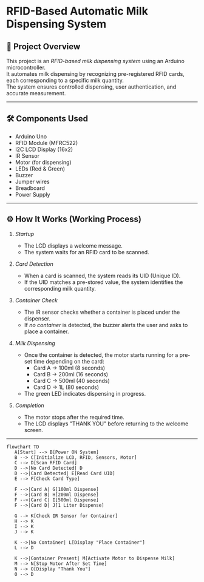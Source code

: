 # RFID-Based Automatic Milk Dispensing System

## 📌 Project Overview
This project is an *RFID-based milk dispensing system* using an Arduino microcontroller.  
It automates milk dispensing by recognizing pre-registered RFID cards, each corresponding to a specific milk quantity.  
The system ensures controlled dispensing, user authentication, and accurate measurement.

---

## 🛠 Components Used
- Arduino Uno
- RFID Module (MFRC522)
- I2C LCD Display (16x2)
- IR Sensor
- Motor (for dispensing)
- LEDs (Red & Green)
- Buzzer
- Jumper wires
- Breadboard
- Power Supply

---

## ⚙ How It Works (Working Process)
1. *Startup*  
   - The LCD displays a welcome message.  
   - The system waits for an RFID card to be scanned.

2. *Card Detection*  
   - When a card is scanned, the system reads its UID (Unique ID).  
   - If the UID matches a pre-stored value, the system identifies the corresponding milk quantity.

3. *Container Check*  
   - The IR sensor checks whether a container is placed under the dispenser.  
   - If *no container* is detected, the buzzer alerts the user and asks to place a container.  

4. *Milk Dispensing*  
   - Once the container is detected, the motor starts running for a pre-set time depending on the card:
     - Card A → 100ml (8 seconds)
     - Card B → 200ml (16 seconds)
     - Card C → 500ml (40 seconds)
     - Card D → 1L (80 seconds)
   - The green LED indicates dispensing in progress.

5. *Completion*  
   - The motor stops after the required time.  
   - The LCD displays "THANK YOU" before returning to the welcome screen.

---
 ```mermaid
flowchart TD
    A[Start] --> B[Power ON System]
    B --> C[Initialize LCD, RFID, Sensors, Motor]
    C --> D[Scan RFID Card]
    D -->|No Card Detected| D
    D -->|Card Detected| E[Read Card UID]
    E --> F[Check Card Type]
    
    F -->|Card A| G[100ml Dispense]
    F -->|Card B| H[200ml Dispense]
    F -->|Card C| I[500ml Dispense]
    F -->|Card D| J[1 Liter Dispense]
    
    G --> K[Check IR Sensor for Container]
    H --> K
    I --> K
    J --> K
    
    K -->|No Container| L[Display "Place Container"]
    L --> D
    
    K -->|Container Present| M[Activate Motor to Dispense Milk]
    M --> N[Stop Motor After Set Time]
    N --> O[Display "Thank You"]
    O --> D

